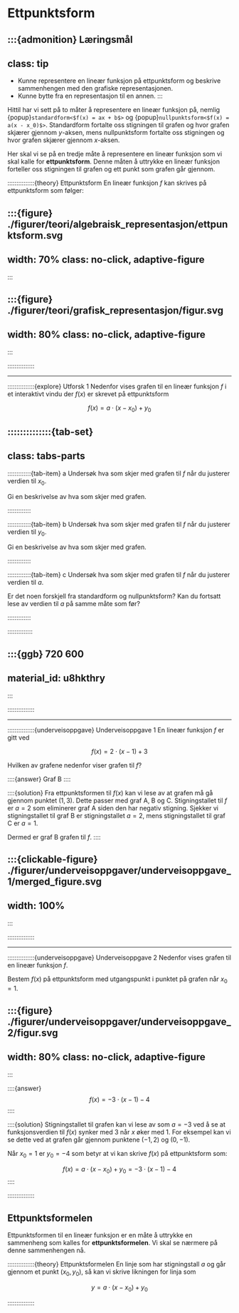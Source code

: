 # Ettpunktsform

:::{admonition} Læringsmål
---
class: tip
---
* Kunne representere en lineær funksjon på ettpunktsform og beskrive sammenhengen med den grafiske representasjonen.
* Kunne bytte fra en representasjon til en annen.
:::

Hittil har vi sett på to måter å representere en lineær funksjon på, nemlig {popup}`standardform<$f(x) = ax + b$>` og {popup}`nullpunktsform<$f(x) = a(x - x_0)$>`. Standardform fortalte oss stigningen til grafen og hvor grafen skjærer gjennom $y$-aksen, mens nullpunktsform fortalte oss stigningen og hvor grafen skjærer gjennom $x$-aksen. 

Her skal vi se på en tredje måte å representere en lineær funksjon som vi skal kalle for **ettpunktsform**. Denne måten å uttrykke en lineær funksjon forteller oss stigningen til grafen og ett punkt som grafen går gjennom.


:::::::::::::::{theory} Ettpunktsform
En lineær funksjon $f$ kan skrives på ettpunktsform som følger: 

:::{figure} ./figurer/teori/algebraisk_representasjon/ettpunktsform.svg
---
width: 70%
class: no-click, adaptive-figure
---
:::

:::{figure} ./figurer/teori/grafisk_representasjon/figur.svg
---
width: 80%
class: no-click, adaptive-figure
---
:::


:::::::::::::::


---


:::::::::::::::{explore} Utforsk 1
Nedenfor vises grafen til en lineær funksjon $f$ i et interaktivt vindu der $f(x)$ er skrevet på ettpunktsform 

$$
f(x) = a\cdot (x - x_0) + y_0
$$

::::::::::::::{tab-set}
---
class: tabs-parts
---
:::::::::::::{tab-item} a
Undersøk hva som skjer med grafen til $f$ når du justerer verdien til $x_0$. 

Gi en beskrivelse av hva som skjer med grafen.

:::::::::::::


:::::::::::::{tab-item} b
Undersøk hva som skjer med grafen til $f$ når du justerer verdien til $y_0$. 

Gi en beskrivelse av hva som skjer med grafen.

:::::::::::::


:::::::::::::{tab-item} c
Undersøk hva som skjer med grafen til $f$ når du justerer verdien til $a$.

Er det noen forskjell fra standardform og nullpunktsform? Kan du fortsatt lese av verdien til $a$ på samme måte som før?

:::::::::::::

::::::::::::::


:::{ggb} 720 600
---
material_id: u8hkthry
---
:::


:::::::::::::::





---




:::::::::::::::{underveisoppgave} Underveisoppgave 1
En lineær funksjon $f$ er gitt ved 

$$
f(x) = 2\cdot (x - 1) + 3
$$

Hvilken av grafene nedenfor viser grafen til $f$?


::::{answer}
Graf B
::::

::::{solution}
Fra ettpunktsformen til $f(x)$ kan vi lese av at grafen må gå gjennom punktet $(1, 3)$. Dette passer med graf A, B og C. Stigningstallet til $f$ er $a = 2$ som eliminerer graf A siden den har negativ stigning. Sjekker vi stigningstallet til graf B er stigningstallet $a = 2$, mens stigningstallet til graf C er $a = 1$. 

Dermed er graf B grafen til $f$.
::::


:::{clickable-figure} ./figurer/underveisoppgaver/underveisoppgave_1/merged_figure.svg
---
width: 100%
---
:::

:::::::::::::::

---


:::::::::::::::{underveisoppgave} Underveisoppgave 2
Nedenfor vises grafen til en lineær funksjon $f$.


Bestem $f(x)$ på ettpunktsform med utgangspunkt i punktet på grafen når $x_0 = 1$. 

:::{figure} ./figurer/underveisoppgaver/underveisoppgave_2/figur.svg
---
width: 80%
class: no-click, adaptive-figure
---
:::

::::{answer}
$$
f(x) = -3 \cdot (x - 1) - 4
$$
::::

::::{solution}
Stigningstallet til grafen kan vi lese av som $a = -3$ ved å se at funksjonsverdien til $f(x)$ synker med $3$ når $x$ øker med $1$. For eksempel kan vi se dette ved at grafen går gjennom punktene $(-1, 2)$ og $(0, -1)$. 

Når $x_0 = 1$ er $y_0 = -4$ som betyr at vi kan skrive $f(x)$ på ettpunktsform som:

$$
f(x) = a \cdot (x - x_0) + y_0 = -3 \cdot (x - 1) - 4
$$
::::


:::::::::::::::


## Ettpunktsformelen

Ettpunktsformen til en lineær funksjon er en måte å uttrykke en sammenheng som kalles for **ettpunktsformelen**. Vi skal se nærmere på denne sammenhengen nå.


:::::::::::::::{theory} Ettpunktsformelen
En linje som har stigningstall $a$ og går gjennom et punkt $(x_0, y_0)$, så kan vi skrive likningen for linja som 

$$
y = a\cdot(x - x_0) + y_0
$$



:::::::::::::::


